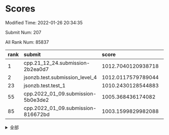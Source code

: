 # Scores

Modified Time: 2022-01-26 20:34:35

Submit Num: 207

All Rank Num: 85837

| rank |               submit               |       score        |       sigma        | pk_num |
| :--- | :--------------------------------- | :----------------- | :----------------- | :----- |
| 1    | cpp.21_12_24.submission-2b2ea0d7   | 1012.7040120938718 | 0.7916041608662199 | 1658   |
| 2    | jsonzb.test.submission_level_4     | 1012.0117579789044 | 0.8000871761771611 | 1659   |
| 23   | jsonzb.test.test_1                 | 1010.2430128544883 | 0.7693925979565864 | 1657   |
| 55   | cpp.2022_01_09.submission-5b0e3de2 | 1005.368436174082  | 0.7103685539730887 | 1658   |
| 85   | cpp.2022_01_09.submission-816672bd | 1003.1599829982088 | 0.7188668343547627 | 1658   |


<details>
<summary>全部</summary>

| rank |                 submit                 |       score        |       sigma        | pk_num |
| :--- | :------------------------------------- | :----------------- | :----------------- | :----- |
| 1    | cpp.21_12_24.submission-2b2ea0d7       | 1012.7040120938718 | 0.7916041608662199 | 1658   |
| 2    | jsonzb.test.submission_level_4         | 1012.0117579789044 | 0.8000871761771611 | 1659   |
| 3    | gobigger.level_3.submission_level_3_32 | 1011.7896659198583 | 0.7878165824817008 | 1659   |
| 4    | gobigger.level_3.submission_level_3_40 | 1011.4794054548952 | 0.7983653581425014 | 1666   |
| 5    | gobigger.level_3.submission_level_3_10 | 1011.3490322665009 | 0.7586385592527121 | 1659   |
| 6    | gobigger.level_3.submission_level_3_16 | 1011.1127072794222 | 0.780212898175604  | 1653   |
| 7    | gobigger.level_3.submission_level_3_24 | 1011.0486323532148 | 0.7800920029153371 | 1664   |
| 8    | gobigger.level_3.submission_level_3_0  | 1011.0179662572749 | 0.7548407216867948 | 1656   |
| 9    | gobigger.level_3.submission_level_3_26 | 1011.0088454997012 | 0.7929549530258416 | 1651   |
| 10   | gobigger.level_3.submission_level_3_7  | 1010.9435179485312 | 0.7805188794872182 | 1658   |
| 11   | gobigger.level_3.submission_level_3_43 | 1010.9123771458401 | 0.7737431686192364 | 1659   |
| 12   | gobigger.level_3.submission_level_3_22 | 1010.8948782680017 | 0.7572128388099412 | 1662   |
| 13   | gobigger.level_3.submission_level_3_46 | 1010.6256460438012 | 0.7599740992783892 | 1654   |
| 14   | gobigger.level_3.submission_level_3_49 | 1010.5854428006198 | 0.7606619132233605 | 1658   |
| 15   | gobigger.level_3.submission_level_3_42 | 1010.5480255736571 | 0.7427787022938905 | 1659   |
| 16   | gobigger.level_3.submission_level_3_20 | 1010.3885313752795 | 0.7544995611489925 | 1662   |
| 17   | gobigger.level_3.submission_level_3_29 | 1010.3874533833978 | 0.7666414831875945 | 1662   |
| 18   | gobigger.level_3.submission_level_3_2  | 1010.3824181467128 | 0.780824164889073  | 1662   |
| 19   | gobigger.level_3.submission_level_3_23 | 1010.2946801050737 | 0.7586573158748416 | 1659   |
| 20   | gobigger.level_3.submission_level_3_18 | 1010.274959413011  | 0.7747245512372756 | 1663   |
| 21   | gobigger.level_3.submission_level_3_19 | 1010.2648152600112 | 0.7618471554419575 | 1658   |
| 22   | gobigger.level_3.submission_level_3_31 | 1010.2552006731713 | 0.7538245187599444 | 1658   |
| 23   | jsonzb.test.test_1                     | 1010.2430128544883 | 0.7693925979565864 | 1657   |
| 24   | gobigger.level_3.submission_level_3_5  | 1010.2200758633073 | 0.770881236401157  | 1655   |
| 25   | gobigger.level_3.submission_level_3_13 | 1010.1960207386944 | 0.7609704805658447 | 1661   |
| 26   | gobigger.level_3.submission_level_3_48 | 1010.1492747776023 | 0.7571036661653101 | 1655   |
| 27   | gobigger.level_3.submission_level_3_3  | 1010.1403068518447 | 0.7585332171290717 | 1658   |
| 28   | gobigger.level_3.submission_level_3_14 | 1009.8864269703615 | 0.7360867503292228 | 1660   |
| 29   | gobigger.level_3.submission_level_3_41 | 1009.8759752987278 | 0.7841036091941216 | 1664   |
| 30   | gobigger.level_3.submission_level_3_1  | 1009.8188631923254 | 0.7497726241575082 | 1661   |
| 31   | gobigger.level_3.submission_level_3_34 | 1009.7768113521429 | 0.7447835835896504 | 1659   |
| 32   | gobigger.level_3.submission_level_3_4  | 1009.7106813480087 | 0.7498667386858707 | 1659   |
| 33   | gobigger.level_3.submission_level_3_36 | 1009.6571426185841 | 0.7583179119596515 | 1657   |
| 34   | gobigger.level_3.submission_level_3_38 | 1009.6327034426133 | 0.7406139320069066 | 1662   |
| 35   | gobigger.level_3.submission_level_3_11 | 1009.6089806797171 | 0.7526672444851832 | 1659   |
| 36   | gobigger.level_3.submission_level_3_39 | 1009.6011005395632 | 0.7622480883300534 | 1662   |
| 37   | gobigger.level_3.submission_level_3_35 | 1009.519344423384  | 0.739818771174908  | 1661   |
| 38   | gobigger.level_3.submission_level_3_15 | 1009.4962481132619 | 0.7495009686043876 | 1662   |
| 39   | gobigger.level_3.submission_level_3_9  | 1009.4941532662871 | 0.7596800971364294 | 1662   |
| 40   | gobigger.level_3.submission_level_3_17 | 1009.4274844192443 | 0.7374976388659503 | 1659   |
| 41   | gobigger.level_3.submission_level_3_27 | 1009.4256924143657 | 0.744146377280978  | 1656   |
| 42   | gobigger.level_3.submission_level_3_33 | 1009.4220236773349 | 0.7558171896005118 | 1659   |
| 43   | gobigger.level_3.submission_level_3_28 | 1009.3982258514382 | 0.755197079415682  | 1658   |
| 44   | gobigger.level_3.submission_level_3_8  | 1009.3363555604826 | 0.7320328163027142 | 1657   |
| 45   | gobigger.level_3.submission_level_3_6  | 1009.2831856699696 | 0.7476417855804722 | 1658   |
| 46   | gobigger.level_3.submission_level_3_25 | 1009.2648723121124 | 0.7493143974757115 | 1662   |
| 47   | gobigger.level_3.submission_level_3_44 | 1009.2603421524093 | 0.7672407468342562 | 1661   |
| 48   | gobigger.level_3.submission_level_3_12 | 1009.101733143603  | 0.7542871556992644 | 1663   |
| 49   | gobigger.level_3.submission_level_3_30 | 1009.0862565825643 | 0.7694587298759795 | 1656   |
| 50   | gobigger.level_3.submission_level_3_47 | 1008.9159602472433 | 0.7441278747768706 | 1662   |
| 51   | gobigger.level_3.submission_level_3_21 | 1008.9080376400171 | 0.751579172764327  | 1659   |
| 52   | gobigger.level_3.submission_level_3_45 | 1008.9055764264218 | 0.7376288649214856 | 1660   |
| 53   | gobigger.level_3.submission_level_3_37 | 1007.9909092324027 | 0.7392734727246364 | 1659   |
| 54   | gobigger.level_1.submission_level_1_36 | 1005.5761356580076 | 0.7226388101077772 | 1657   |
| 55   | cpp.2022_01_09.submission-5b0e3de2     | 1005.368436174082  | 0.7103685539730887 | 1658   |
| 56   | gobigger.level_1.submission_level_1_40 | 1004.5416519363645 | 0.7198932150327497 | 1657   |
| 57   | gobigger.level_1.submission_level_1_22 | 1004.5119059822109 | 0.7292051558907617 | 1659   |
| 58   | gobigger.level_1.submission_level_1_27 | 1004.4880208046484 | 0.7299256557252572 | 1655   |
| 59   | gobigger.level_1.submission_level_1_42 | 1004.3605414009787 | 0.7042857561362089 | 1658   |
| 60   | gobigger.level_1.submission_level_1_6  | 1004.3283789741678 | 0.7094355323004297 | 1658   |
| 61   | gobigger.level_1.submission_level_1_32 | 1004.1586747634957 | 0.7349979421158265 | 1657   |
| 62   | gobigger.level_1.submission_level_1_23 | 1004.1227160425389 | 0.7091925261752388 | 1661   |
| 63   | gobigger.level_1.submission_level_1_25 | 1004.1010538639006 | 0.7253061608567547 | 1663   |
| 64   | gobigger.level_1.submission_level_1_13 | 1004.0743210518294 | 0.7231058093278802 | 1659   |
| 65   | gobigger.level_1.submission_level_1_7  | 1003.9512608698153 | 0.7333866530428107 | 1658   |
| 66   | gobigger.level_1.submission_level_1_9  | 1003.9339801358129 | 0.7158657737042319 | 1660   |
| 67   | gobigger.level_1.submission_level_1_24 | 1003.8270688976535 | 0.7234128002532254 | 1658   |
| 68   | gobigger.level_1.submission_level_1_47 | 1003.8229504538909 | 0.7212953783218002 | 1657   |
| 69   | gobigger.level_1.submission_level_1_16 | 1003.7555354628267 | 0.7248875746197336 | 1657   |
| 70   | gobigger.level_1.submission_level_1_14 | 1003.7318114668784 | 0.7286445156614233 | 1658   |
| 71   | gobigger.level_1.submission_level_1_29 | 1003.7136738498423 | 0.7139650613618113 | 1657   |
| 72   | gobigger.level_1.submission_level_1_46 | 1003.5331107879216 | 0.7213782441407534 | 1658   |
| 73   | gobigger.level_1.submission_level_1_3  | 1003.4915648878774 | 0.7153378736618795 | 1660   |
| 74   | gobigger.level_1.submission_level_1_26 | 1003.4668097588557 | 0.7175353508799455 | 1660   |
| 75   | gobigger.level_1.submission_level_1_0  | 1003.4620344436753 | 0.7258682232241264 | 1663   |
| 76   | gobigger.level_1.submission_level_1_39 | 1003.3372358594039 | 0.7040511811662297 | 1654   |
| 77   | gobigger.level_1.submission_level_1_31 | 1003.3189548070244 | 0.7214459061143073 | 1654   |
| 78   | gobigger.level_1.submission_level_1_19 | 1003.2962347608569 | 0.7148782091389565 | 1659   |
| 79   | gobigger.level_1.submission_level_1_17 | 1003.2734962497808 | 0.7164931722452688 | 1657   |
| 80   | gobigger.level_1.submission_level_1_35 | 1003.2698839988414 | 0.7153933345011564 | 1653   |
| 81   | gobigger.level_1.submission_level_1_5  | 1003.2667543799104 | 0.7144132287080871 | 1658   |
| 82   | gobigger.level_1.submission_level_1_1  | 1003.2176152198459 | 0.718166525765344  | 1658   |
| 83   | gobigger.level_1.submission_level_1_38 | 1003.20382975597   | 0.7307778657315497 | 1658   |
| 84   | gobigger.level_1.submission_level_1_20 | 1003.1936733740014 | 0.7205860792532589 | 1653   |
| 85   | cpp.2022_01_09.submission-816672bd     | 1003.1599829982088 | 0.7188668343547627 | 1658   |
| 86   | gobigger.level_1.submission_level_1_28 | 1003.1222867680515 | 0.7206486790101175 | 1662   |
| 87   | gobigger.level_1.submission_level_1_41 | 1003.1052476838945 | 0.7266714808983622 | 1661   |
| 88   | gobigger.level_1.submission_level_1_34 | 1003.0476514050904 | 0.7193107501047598 | 1660   |
| 89   | gobigger.level_1.submission_level_1_18 | 1002.9952583817277 | 0.7133439201340692 | 1659   |
| 90   | gobigger.level_1.submission_level_1_8  | 1002.8821635766706 | 0.7213879337685088 | 1658   |
| 91   | gobigger.level_1.submission_level_1_43 | 1002.8762233375303 | 0.7021977227857403 | 1660   |
| 92   | gobigger.level_1.submission_level_1_45 | 1002.8666706782818 | 0.7190595779350025 | 1650   |
| 93   | gobigger.level_1.submission_level_1_4  | 1002.8642363200669 | 0.7169603290619473 | 1662   |
| 94   | gobigger.level_1.submission_level_1_21 | 1002.8284638433918 | 0.7286688496181966 | 1658   |
| 95   | gobigger.level_1.submission_level_1_44 | 1002.8042914248556 | 0.7218540335543874 | 1655   |
| 96   | gobigger.level_1.submission_level_1_33 | 1002.7762540304868 | 0.7204288750843312 | 1659   |
| 97   | gobigger.level_1.submission_level_1_12 | 1002.7735589914805 | 0.7119874562114274 | 1661   |
| 98   | gobigger.level_1.submission_level_1_49 | 1002.7676454688632 | 0.7226325941954959 | 1655   |
| 99   | gobigger.level_1.submission_level_1_37 | 1002.7399934299219 | 0.7119397208156889 | 1659   |
| 100  | gobigger.level_1.submission_level_1_30 | 1002.5943798382411 | 0.7113198990790277 | 1657   |
| 101  | gobigger.level_1.submission_level_1_10 | 1002.3911310674288 | 0.7207885301028478 | 1661   |
| 102  | gobigger.level_1.submission_level_1_48 | 1002.1458512732479 | 0.7129282460919221 | 1657   |
| 103  | gobigger.level_1.submission_level_1_11 | 1002.0959939876067 | 0.7152679565326431 | 1662   |
| 104  | gobigger.level_1.submission_level_1_2  | 1002.0616735649477 | 0.7159151137695805 | 1659   |
| 105  | gobigger.level_1.submission_level_1_15 | 1002.0455008257971 | 0.7155165707532583 | 1661   |
| 106  | gobigger.random.submission_random_36   | 997.7009881119283  | 0.7012348076417141 | 1660   |
| 107  | gobigger.random.submission_random_21   | 996.8033383287889  | 0.7227619998693725 | 1658   |
| 108  | gobigger.random.submission_random_39   | 996.8021410192882  | 0.7013940890813254 | 1656   |
| 109  | gobigger.random.submission_random_5    | 996.704379466863   | 0.6996623365805651 | 1653   |
| 110  | gobigger.random.submission_random_1    | 996.6792782611913  | 0.7074810962262914 | 1659   |
| 111  | gobigger.random.submission_random_3    | 996.6413400345168  | 0.7105551102727017 | 1655   |
| 112  | gobigger.random.submission_random_14   | 996.6209243818355  | 0.7038152243789105 | 1662   |
| 113  | gobigger.random.submission_random_18   | 996.5813971519985  | 0.705151644210887  | 1657   |
| 114  | gobigger.random.submission_random_28   | 996.5132686851974  | 0.720311551750714  | 1655   |
| 115  | gobigger.random.submission_random_35   | 996.4807274354024  | 0.7107518450159838 | 1656   |
| 116  | gobigger.random.submission_random_2    | 996.447343778949   | 0.7065320491471324 | 1660   |
| 117  | gobigger.random.submission_random_10   | 996.3980588987753  | 0.6948405980991423 | 1664   |
| 118  | gobigger.random.submission_random_33   | 996.3410641230522  | 0.7102648707259608 | 1661   |
| 119  | gobigger.random.submission_random_30   | 996.3264345645944  | 0.7064620803579351 | 1653   |
| 120  | gobigger.random.submission_random_7    | 996.2788053946578  | 0.7143577812948431 | 1660   |
| 121  | gobigger.random.submission_random_32   | 996.1399746123628  | 0.7127835651407348 | 1654   |
| 122  | gobigger.random.submission_random_17   | 996.1143250226794  | 0.697185553314767  | 1660   |
| 123  | gobigger.random.submission_random_24   | 996.0979423187885  | 0.7106388830347874 | 1658   |
| 124  | gobigger.random.submission_random_0    | 996.0939732229535  | 0.7128528245229163 | 1661   |
| 125  | gobigger.random.submission_random_11   | 996.0333682951842  | 0.7139224188981639 | 1663   |
| 126  | gobigger.random.submission_random_46   | 995.9349484091493  | 0.7077790720502365 | 1653   |
| 127  | gobigger.random.submission_random_22   | 995.9025116684319  | 0.7054994590701766 | 1656   |
| 128  | gobigger.random.submission_random_23   | 995.8682215499884  | 0.7109565640948458 | 1657   |
| 129  | gobigger.random.submission_random_15   | 995.8294951055962  | 0.7195110622452014 | 1661   |
| 130  | gobigger.random.submission_random_19   | 995.7989950352712  | 0.7252781330596586 | 1659   |
| 131  | gobigger.random.submission_random_34   | 995.7885904245937  | 0.7120684761318513 | 1657   |
| 132  | gobigger.random.submission_random_20   | 995.7614882364063  | 0.7088278725600061 | 1661   |
| 133  | gobigger.random.submission_random_48   | 995.7361743143209  | 0.710081613054105  | 1656   |
| 134  | gobigger.random.submission_random_42   | 995.7262172607717  | 0.7198938072281256 | 1662   |
| 135  | gobigger.random.submission_random_41   | 995.7176944083435  | 0.7166568048842742 | 1663   |
| 136  | gobigger.random.submission_random_13   | 995.6088325453294  | 0.7176009185528477 | 1662   |
| 137  | gobigger.random.submission_random_29   | 995.5414287387005  | 0.7070115815726261 | 1664   |
| 138  | gobigger.random.submission_random_9    | 995.538115664613   | 0.7145748173239233 | 1656   |
| 139  | gobigger.random.submission_random_8    | 995.4737610018118  | 0.7059345849704683 | 1657   |
| 140  | gobigger.random.submission_random_12   | 995.4427471532805  | 0.7231002709551456 | 1666   |
| 141  | gobigger.random.submission_random_16   | 995.4321250666761  | 0.7184029897087193 | 1661   |
| 142  | gobigger.random.submission_random_38   | 995.4124144938824  | 0.7050716231201436 | 1661   |
| 143  | gobigger.random.submission_random_4    | 995.3997706504898  | 0.715702125454398  | 1661   |
| 144  | gobigger.random.submission_random_49   | 995.3902239953358  | 0.7028343832686904 | 1662   |
| 145  | gobigger.random.submission_random_37   | 995.3763379767554  | 0.7118929150257853 | 1656   |
| 146  | gobigger.random.submission_random_6    | 995.342626512481   | 0.7335886311023535 | 1656   |
| 147  | gobigger.random.submission_random_40   | 995.3325500549421  | 0.7234047208205162 | 1659   |
| 148  | gobigger.random.submission_random_27   | 995.2181224438034  | 0.7214146555098301 | 1658   |
| 149  | gobigger.random.submission_random_25   | 995.2177586180023  | 0.7176328988825544 | 1657   |
| 150  | gobigger.random.submission_random_45   | 995.0498121991033  | 0.7090873729800758 | 1661   |
| 151  | gobigger.random.submission_random_43   | 995.0285451518753  | 0.7095617862386644 | 1663   |
| 152  | gobigger.random.submission_random_26   | 994.9002528849857  | 0.7142946104001153 | 1652   |
| 153  | gobigger.random.submission_random_47   | 994.8781777703921  | 0.7221433435565713 | 1658   |
| 154  | gobigger.random.submission_random_31   | 994.5425542893548  | 0.7235799512511176 | 1656   |
| 155  | gobigger.random.submission_random_44   | 994.4506528536684  | 0.7081461214302532 | 1660   |
| 156  | gobigger.level_2.submission_level_2_25 | 994.3585097619089  | 0.7288017494179283 | 1660   |
| 157  | gobigger.level_2.submission_level_2_39 | 994.2365864700333  | 0.7304402199127429 | 1661   |
| 158  | gobigger.level_2.submission_level_2_31 | 993.6640856899694  | 0.7225001679097866 | 1656   |
| 159  | gobigger.level_2.submission_level_2_15 | 993.6335283142419  | 0.7149910590000755 | 1662   |
| 160  | gobigger.level_2.submission_level_2_7  | 993.4830447658746  | 0.7323082462703082 | 1659   |
| 161  | gobigger.level_2.submission_level_2_16 | 993.2685456728817  | 0.7322218542408829 | 1661   |
| 162  | gobigger.level_2.submission_level_2_3  | 993.2454524369552  | 0.7233217465711058 | 1657   |
| 163  | gobigger.level_2.submission_level_2_13 | 993.0557871473167  | 0.7412337602800669 | 1653   |
| 164  | gobigger.level_2.submission_level_2_35 | 992.9260201596513  | 0.7527104356077999 | 1656   |
| 165  | gobigger.level_2.submission_level_2_17 | 992.8843469812127  | 0.736322395141882  | 1664   |
| 166  | gobigger.level_2.submission_level_2_4  | 992.774400981334   | 0.7362558045806027 | 1660   |
| 167  | gobigger.level_2.submission_level_2_32 | 992.7538575560992  | 0.7390102389756917 | 1658   |
| 168  | gobigger.level_2.submission_level_2_46 | 992.7465210252609  | 0.7424294048333588 | 1656   |
| 169  | gobigger.level_2.submission_level_2_34 | 992.6486562667525  | 0.7609527648857233 | 1657   |
| 170  | gobigger.level_2.submission_level_2_11 | 992.6482434600715  | 0.7365271718460392 | 1659   |
| 171  | gobigger.level_2.submission_level_2_14 | 992.5415825703298  | 0.7526846899902481 | 1663   |
| 172  | gobigger.level_2.submission_level_2_49 | 992.5327500139346  | 0.7481409402983539 | 1659   |
| 173  | gobigger.level_2.submission_level_2_5  | 992.5231410879642  | 0.7413293805635655 | 1654   |
| 174  | gobigger.level_2.submission_level_2_24 | 992.4722177130225  | 0.7455924721600758 | 1660   |
| 175  | gobigger.level_2.submission_level_2_22 | 992.1795984376643  | 0.758009229138573  | 1659   |
| 176  | gobigger.level_2.submission_level_2_26 | 992.1540070643011  | 0.7456836504972747 | 1665   |
| 177  | gobigger.level_2.submission_level_2_33 | 992.1393869743498  | 0.7401645135844361 | 1661   |
| 178  | gobigger.level_2.submission_level_2_19 | 991.9699282107418  | 0.7479157207794246 | 1659   |
| 179  | gobigger.level_2.submission_level_2_40 | 991.9497118051121  | 0.75446620529711   | 1657   |
| 180  | gobigger.level_2.submission_level_2_1  | 991.9413334479011  | 0.7450746728035518 | 1660   |
| 181  | gobigger.level_2.submission_level_2_10 | 991.8861248475431  | 0.7544535341236306 | 1655   |
| 182  | gobigger.level_2.submission_level_2_43 | 991.814447423422   | 0.7347751846300714 | 1656   |
| 183  | gobigger.level_2.submission_level_2_48 | 991.7399155404423  | 0.7330952805863367 | 1661   |
| 184  | gobigger.level_2.submission_level_2_38 | 991.6897771562996  | 0.73700376627401   | 1656   |
| 185  | gobigger.level_2.submission_level_2_29 | 991.5199844208332  | 0.74632129282578   | 1660   |
| 186  | gobigger.level_2.submission_level_2_9  | 991.5022855529814  | 0.7486189265268405 | 1658   |
| 187  | gobigger.level_2.submission_level_2_2  | 991.3391403693704  | 0.7454292056895826 | 1658   |
| 188  | gobigger.level_2.submission_level_2_41 | 991.2765099193763  | 0.7495038611306045 | 1661   |
| 189  | gobigger.level_2.submission_level_2_0  | 991.2430483623131  | 0.7560478150916774 | 1661   |
| 190  | gobigger.level_2.submission_level_2_42 | 991.2111237475098  | 0.7569757150566593 | 1662   |
| 191  | gobigger.level_2.submission_level_2_23 | 991.1510718678998  | 0.7630078894682876 | 1666   |
| 192  | gobigger.level_2.submission_level_2_6  | 991.1058232128245  | 0.7712828483719196 | 1655   |
| 193  | gobigger.level_2.submission_level_2_18 | 991.0929238309719  | 0.7442544796234851 | 1658   |
| 194  | gobigger.level_2.submission_level_2_37 | 991.0873447436408  | 0.7456672980037328 | 1659   |
| 195  | gobigger.level_2.submission_level_2_8  | 991.0498739475464  | 0.75410183649329   | 1660   |
| 196  | gobigger.level_2.submission_level_2_27 | 990.9669219837521  | 0.7590525767019171 | 1657   |
| 197  | gobigger.level_2.submission_level_2_36 | 990.8782061489325  | 0.7717993645239271 | 1655   |
| 198  | gobigger.level_2.submission_level_2_20 | 990.8297181989778  | 0.7613756395003507 | 1656   |
| 199  | gobigger.level_2.submission_level_2_28 | 990.7348873726313  | 0.7568342302445493 | 1659   |
| 200  | gobigger.level_2.submission_level_2_45 | 990.7225534156154  | 0.7620127833698787 | 1659   |
| 201  | gobigger.level_2.submission_level_2_30 | 990.5916646568786  | 0.7450802073454319 | 1660   |
| 202  | gobigger.level_2.submission_level_2_44 | 990.1869387612851  | 0.7823936705041913 | 1658   |
| 203  | gobigger.level_2.submission_level_2_12 | 990.1769882071404  | 0.7577828809364039 | 1655   |
| 204  | gobigger.level_2.submission_level_2_21 | 990.0926027210062  | 0.7562620987759525 | 1653   |
| 205  | gobigger.level_2.submission_level_2_47 | 989.936735600281   | 0.769459182530229  | 1663   |
| 206  | gobigger.none.submission_none_0        | 977.9140216266319  | 1.3300864902522935 | 1658   |
| 207  | gobigger.none.submission_none_1        | 975.3768181483235  | 1.5609708610508075 | 1652   |

</details>